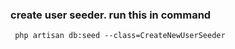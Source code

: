 ### create user seeder. run this in command
```
 php artisan db:seed --class=CreateNewUserSeeder
```
